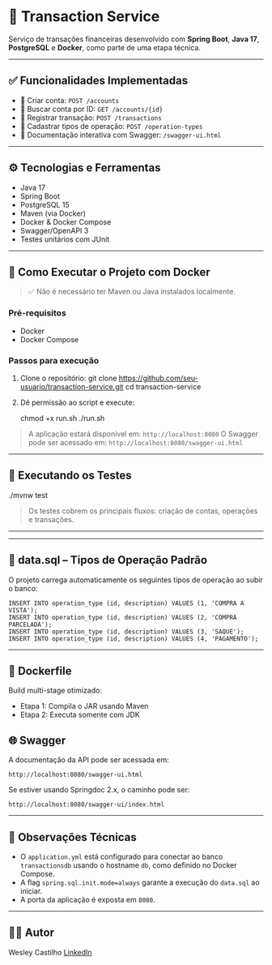 # 📌 Transaction Service

Serviço de transações financeiras desenvolvido com **Spring Boot**, **Java 17**, **PostgreSQL** e **Docker**, como parte de uma etapa técnica.

---

## ✅ Funcionalidades Implementadas

- 🔹 Criar conta: `POST /accounts`
- 🔹 Buscar conta por ID: `GET /accounts/{id}`
- 🔹 Registrar transação: `POST /transactions`
- 🔹 Cadastrar tipos de operação: `POST /operation-types`
- 🔹 Documentação interativa com Swagger: `/swagger-ui.html`

---

## ⚙️ Tecnologias e Ferramentas

- Java 17
- Spring Boot
- PostgreSQL 15
- Maven (via Docker)
- Docker & Docker Compose
- Swagger/OpenAPI 3
- Testes unitários com JUnit

---

## 🐳 Como Executar o Projeto com Docker

> ✅ Não é necessário ter Maven ou Java instalados localmente.

### Pré-requisitos

- Docker
- Docker Compose

### Passos para execução

1. Clone o repositório:
   git clone https://github.com/seu-usuario/transaction-service.git
   cd transaction-service

2. Dê permissão ao script e execute:

   chmod +x run.sh
   ./run.sh

> A aplicação estará disponível em: `http://localhost:8080`
> O Swagger pode ser acessado em: `http://localhost:8080/swagger-ui.html`

---

## 🧪 Executando os Testes


./mvnw test

> Os testes cobrem os principais fluxos: criação de contas, operações e transações.

---



---

## 🧾 data.sql – Tipos de Operação Padrão

O projeto carrega automaticamente os seguintes tipos de operação ao subir o banco:

```
INSERT INTO operation_type (id, description) VALUES (1, 'COMPRA A VISTA');
INSERT INTO operation_type (id, description) VALUES (2, 'COMPRA PARCELADA');
INSERT INTO operation_type (id, description) VALUES (3, 'SAQUE');
INSERT INTO operation_type (id, description) VALUES (4, 'PAGAMENTO');
```

---

## 🚀 Dockerfile

Build multi-stage otimizado:

* Etapa 1: Compila o JAR usando Maven
* Etapa 2: Executa somente com JDK



## 🌐 Swagger

A documentação da API pode ser acessada em:

```
http://localhost:8080/swagger-ui.html
```

Se estiver usando Springdoc 2.x, o caminho pode ser:

```
http://localhost:8080/swagger-ui/index.html
```

---

## 🧠 Observações Técnicas

* O `application.yml` está configurado para conectar ao banco `transactionsdb` usando o hostname `db`, como definido no Docker Compose.
* A flag `spring.sql.init.mode=always` garante a execução do `data.sql` ao iniciar.
* A porta da aplicação é exposta em `8080`.

---

## 👨‍💻 Autor

Wesley Castilho
[LinkedIn](https://www.linkedin.com/in/wesley-castilho/)
